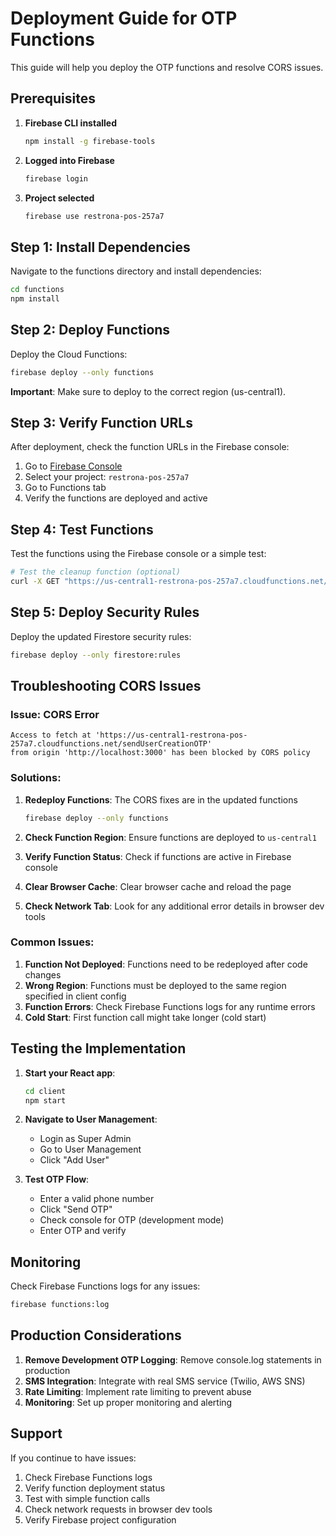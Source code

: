 # Deployment Guide for OTP Functions

This guide will help you deploy the OTP functions and resolve CORS issues.

## Prerequisites

1. **Firebase CLI installed**
   ```bash
   npm install -g firebase-tools
   ```

2. **Logged into Firebase**
   ```bash
   firebase login
   ```

3. **Project selected**
   ```bash
   firebase use restrona-pos-257a7
   ```

## Step 1: Install Dependencies

Navigate to the functions directory and install dependencies:

```bash
cd functions
npm install
```

## Step 2: Deploy Functions

Deploy the Cloud Functions:

```bash
firebase deploy --only functions
```

**Important**: Make sure to deploy to the correct region (us-central1).

## Step 3: Verify Function URLs

After deployment, check the function URLs in the Firebase console:

1. Go to [Firebase Console](https://console.firebase.google.com/)
2. Select your project: `restrona-pos-257a7`
3. Go to Functions tab
4. Verify the functions are deployed and active

## Step 4: Test Functions

Test the functions using the Firebase console or a simple test:

```bash
# Test the cleanup function (optional)
curl -X GET "https://us-central1-restrona-pos-257a7.cloudfunctions.net/cleanupExpiredOTPs"
```

## Step 5: Deploy Security Rules

Deploy the updated Firestore security rules:

```bash
firebase deploy --only firestore:rules
```

## Troubleshooting CORS Issues

### Issue: CORS Error
```
Access to fetch at 'https://us-central1-restrona-pos-257a7.cloudfunctions.net/sendUserCreationOTP' 
from origin 'http://localhost:3000' has been blocked by CORS policy
```

### Solutions:

1. **Redeploy Functions**: The CORS fixes are in the updated functions
   ```bash
   firebase deploy --only functions
   ```

2. **Check Function Region**: Ensure functions are deployed to `us-central1`

3. **Verify Function Status**: Check if functions are active in Firebase console

4. **Clear Browser Cache**: Clear browser cache and reload the page

5. **Check Network Tab**: Look for any additional error details in browser dev tools

### Common Issues:

1. **Function Not Deployed**: Functions need to be redeployed after code changes
2. **Wrong Region**: Functions must be deployed to the same region specified in client config
3. **Function Errors**: Check Firebase Functions logs for any runtime errors
4. **Cold Start**: First function call might take longer (cold start)

## Testing the Implementation

1. **Start your React app**:
   ```bash
   cd client
   npm start
   ```

2. **Navigate to User Management**:
   - Login as Super Admin
   - Go to User Management
   - Click "Add User"

3. **Test OTP Flow**:
   - Enter a valid phone number
   - Click "Send OTP"
   - Check console for OTP (development mode)
   - Enter OTP and verify

## Monitoring

Check Firebase Functions logs for any issues:

```bash
firebase functions:log
```

## Production Considerations

1. **Remove Development OTP Logging**: Remove console.log statements in production
2. **SMS Integration**: Integrate with real SMS service (Twilio, AWS SNS)
3. **Rate Limiting**: Implement rate limiting to prevent abuse
4. **Monitoring**: Set up proper monitoring and alerting

## Support

If you continue to have issues:

1. Check Firebase Functions logs
2. Verify function deployment status
3. Test with simple function calls
4. Check network requests in browser dev tools
5. Verify Firebase project configuration
